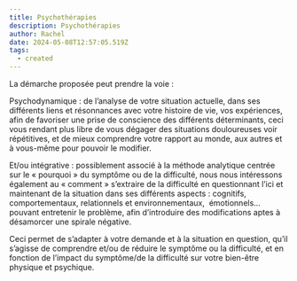 ```yaml
---
title: Psychothérapies
description: Psychothérapies
author: Rachel
date: 2024-05-08T12:57:05.519Z
tags:
  - created
---
```

La démarche proposée peut prendre la voie :

Psychodynamique : de l’analyse de votre situation actuelle, dans ses différents liens et résonnances avec votre histoire de vie, vos expériences, afin de favoriser une prise de conscience des différents déterminants, ceci vous rendant plus libre de vous dégager des situations douloureuses voir répétitives, et de mieux comprendre votre rapport au monde, aux autres et à vous-même pour pouvoir le modifier.

Et/ou intégrative : possiblement associé à la méthode analytique centrée sur le « pourquoi » du symptôme ou de la difficulté, nous nous intéressons également au « comment » s’extraire de la difficulté en questionnant l’ici et maintenant de la situation dans ses différents aspects : cognitifs, comportementaux, relationnels et environnementaux,  émotionnels… pouvant entretenir le problème, afin d’introduire des modifications aptes à désamorcer une spirale négative. 

Ceci permet de s’adapter à votre demande et à la situation en question, qu’il s’agisse de comprendre et/ou de réduire le symptôme ou la difficulté, et en fonction de l’impact du symptôme/de la difficulté sur votre bien-être physique et psychique.